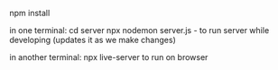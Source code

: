 npm install

in one terminal:
cd server
npx nodemon server.js  - to run server while developing (updates it as we make changes)

in another terminal:
npx live-server to run on browser

